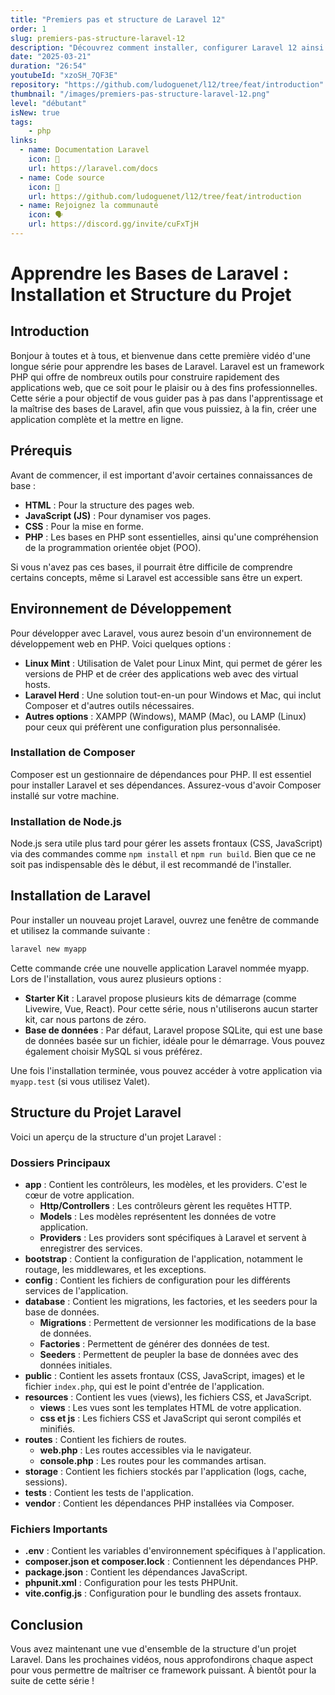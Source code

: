 ```yaml
---
title: "Premiers pas et structure de Laravel 12"
order: 1
slug: premiers-pas-structure-laravel-12
description: "Découvrez comment installer, configurer Laravel 12 ainsi que sa structure dans cette première vidéo de la série."
date: "2025-03-21"
duration: "26:54"
youtubeId: "xzoSH_7QF3E"
repository: "https://github.com/ludoguenet/l12/tree/feat/introduction"
thumbnail: "/images/premiers-pas-structure-laravel-12.png"
level: "débutant"
isNew: true
tags:
    - php
links:
  - name: Documentation Laravel
    icon: 📜
    url: https://laravel.com/docs
  - name: Code source
    icon: 📂
    url: https://github.com/ludoguenet/l12/tree/feat/introduction
  - name: Rejoignez la communauté
    icon: 🗣
    url: https://discord.gg/invite/cuFxTjH
---
```


# Apprendre les Bases de Laravel : Installation et Structure du Projet

## Introduction

Bonjour à toutes et à tous, et bienvenue dans cette première vidéo d'une longue série pour apprendre les bases de Laravel. Laravel est un framework PHP qui offre de nombreux outils pour construire rapidement des applications web, que ce soit pour le plaisir ou à des fins professionnelles. Cette série a pour objectif de vous guider pas à pas dans l'apprentissage et la maîtrise des bases de Laravel, afin que vous puissiez, à la fin, créer une application complète et la mettre en ligne.

## Prérequis

Avant de commencer, il est important d'avoir certaines connaissances de base :

- **HTML** : Pour la structure des pages web.
- **JavaScript (JS)** : Pour dynamiser vos pages.
- **CSS** : Pour la mise en forme.
- **PHP** : Les bases en PHP sont essentielles, ainsi qu'une compréhension de la programmation orientée objet (POO).

Si vous n'avez pas ces bases, il pourrait être difficile de comprendre certains concepts, même si Laravel est accessible sans être un expert.

## Environnement de Développement

Pour développer avec Laravel, vous aurez besoin d'un environnement de développement web en PHP. Voici quelques options :

- **Linux Mint** : Utilisation de Valet pour Linux Mint, qui permet de gérer les versions de PHP et de créer des applications web avec des virtual hosts.
- **Laravel Herd** : Une solution tout-en-un pour Windows et Mac, qui inclut Composer et d'autres outils nécessaires.
- **Autres options** : XAMPP (Windows), MAMP (Mac), ou LAMP (Linux) pour ceux qui préfèrent une configuration plus personnalisée.

### Installation de Composer

Composer est un gestionnaire de dépendances pour PHP. Il est essentiel pour installer Laravel et ses dépendances. Assurez-vous d'avoir Composer installé sur votre machine.

### Installation de Node.js

Node.js sera utile plus tard pour gérer les assets frontaux (CSS, JavaScript) via des commandes comme `npm install` et `npm run build`. Bien que ce ne soit pas indispensable dès le début, il est recommandé de l'installer.

## Installation de Laravel

Pour installer un nouveau projet Laravel, ouvrez une fenêtre de commande et utilisez la commande suivante :

```bash
laravel new myapp
```

Cette commande crée une nouvelle application Laravel nommée myapp. Lors de l'installation, vous aurez plusieurs options :

- **Starter Kit** : Laravel propose plusieurs kits de démarrage (comme Livewire, Vue, React). Pour cette série, nous n'utiliserons aucun starter kit, car nous partons de zéro.
- **Base de données** : Par défaut, Laravel propose SQLite, qui est une base de données basée sur un fichier, idéale pour le démarrage. Vous pouvez également choisir MySQL si vous préférez.

Une fois l'installation terminée, vous pouvez accéder à votre application via `myapp.test` (si vous utilisez Valet).

## Structure du Projet Laravel

Voici un aperçu de la structure d'un projet Laravel :

### Dossiers Principaux

- **app** : Contient les contrôleurs, les modèles, et les providers. C'est le cœur de votre application.
  - **Http/Controllers** : Les contrôleurs gèrent les requêtes HTTP.
  - **Models** : Les modèles représentent les données de votre application.
  - **Providers** : Les providers sont spécifiques à Laravel et servent à enregistrer des services.
- **bootstrap** : Contient la configuration de l'application, notamment le routage, les middlewares, et les exceptions.
- **config** : Contient les fichiers de configuration pour les différents services de l'application.
- **database** : Contient les migrations, les factories, et les seeders pour la base de données.
  - **Migrations** : Permettent de versionner les modifications de la base de données.
  - **Factories** : Permettent de générer des données de test.
  - **Seeders** : Permettent de peupler la base de données avec des données initiales.
- **public** : Contient les assets frontaux (CSS, JavaScript, images) et le fichier `index.php`, qui est le point d'entrée de l'application.
- **resources** : Contient les vues (views), les fichiers CSS, et JavaScript.
  - **views** : Les vues sont les templates HTML de votre application.
  - **css et js** : Les fichiers CSS et JavaScript qui seront compilés et minifiés.
- **routes** : Contient les fichiers de routes.
  - **web.php** : Les routes accessibles via le navigateur.
  - **console.php** : Les routes pour les commandes artisan.
- **storage** : Contient les fichiers stockés par l'application (logs, cache, sessions).
- **tests** : Contient les tests de l'application.
- **vendor** : Contient les dépendances PHP installées via Composer.

### Fichiers Importants

- **.env** : Contient les variables d'environnement spécifiques à l'application.
- **composer.json et composer.lock** : Contiennent les dépendances PHP.
- **package.json** : Contient les dépendances JavaScript.
- **phpunit.xml** : Configuration pour les tests PHPUnit.
- **vite.config.js** : Configuration pour le bundling des assets frontaux.

## Conclusion

Vous avez maintenant une vue d'ensemble de la structure d'un projet Laravel. Dans les prochaines vidéos, nous approfondirons chaque aspect pour vous permettre de maîtriser ce framework puissant. À bientôt pour la suite de cette série !
